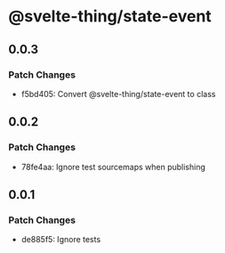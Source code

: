 # @svelte-thing/state-event

## 0.0.3

### Patch Changes

- f5bd405: Convert @svelte-thing/state-event to class

## 0.0.2

### Patch Changes

- 78fe4aa: Ignore test sourcemaps when publishing

## 0.0.1

### Patch Changes

- de885f5: Ignore tests
